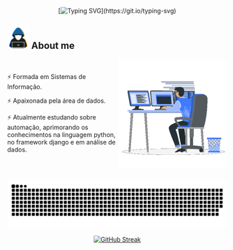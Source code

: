 <div align="center">

  [![Typing SVG](https://readme-typing-svg.herokuapp.com?font=Fira+Code&pause=1000&center=falso&vCenter=falso&repeat=verdadeiro&width=435&lines=Ol%C3%A1%2C+seja+bem+vindo+ao+meu+perfil!!!)](https://git.io/typing-svg)

 </div>

## <picture><img src = "https://github.com/0xAbdulKhalid/0xAbdulKhalid/raw/main/assets/mdImages/about_me.gif" width = 50px></picture> **About me**

<picture> <img align="right" src="https://github.com/0xAbdulKhalid/0xAbdulKhalid/raw/main/assets/mdImages/Right_Side.gif" width = 250px></picture>

<br>

⚡ Formada em Sistemas de Informação.

⚡ Apaixonada pela área de dados.

⚡ Atualmente estudando sobre automação, aprimorando os conhecimentos na linguagem python, no framework django e em análise de dados.

<br><br>


<div align="center">
  <a href="https://1999azzar.github.io/1999AZZAR/">
  <img  src="https://github.com/1999AZZAR/1999AZZAR/blob/main/resources/img/grid-snake.svg"
       alt="snake" /></a>
</div>

<div align="center">
  
  [![GitHub Streak](http://github-readme-streak-stats.herokuapp.com?user=PatriciaDaros&theme=nord&hide_border=falso)](https://git.io/streak-stats)

</div>
  
<!--
**PatriciaDaros/PatriciaDaros** is a ✨ _special_ ✨ repository because its `README.md` (this file) appears on your GitHub profile.

Here are some ideas to get you started:

- 🔭 I’m currently working on ...
- 🌱 I’m currently learning ...
- 👯 I’m looking to collaborate on ...
- 🤔 I’m looking for help with ...
- 💬 Ask me about ...
- 📫 How to reach me: ...
- 😄 Pronouns: ...
- ⚡ Fun fact: ...
-->
